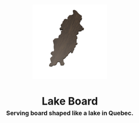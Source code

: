 <!-- 2023-12-28 -->

<p align="center">
  <img src="../../plans/lake-board/images/wireframe.png" width="40%"/>
</p>
<h1 align="center">
  Lake Board
  <br>
  <sup><sub><sup>Serving board shaped like a lake in Quebec.<sup></sub>
</h1>
